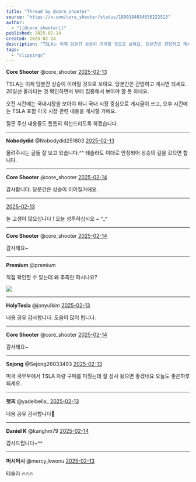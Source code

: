 ```yaml
---
title: "Thread by @core_shooter"
source: "https://x.com/core_shooter/status/1890184034636222513"
author:
  - "[[@core_shooter]]"
published: 2025-02-14
created: 2025-02-14
description: "TSLA는 이제 당분간 상승이 이어질 것으로 보여요. 당분간은 관망하고 계시면 되세요. 20일선 올라타는 것 확인하면서 부터 집중해서 보아야 할 듯 하네요. 오전 시간에는 국내시장을 보아야 하니 국내 시장 중심으로 게시글이 쓰고, 오후 시간에는 T"
tags:
  - "clippings"
---
```

**Core Shooter** @core\_shooter [2025-02-13](https://x.com/core_shooter/status/1890184034636222513)

TSLA는 이제 당분간 상승이 이어질 것으로 보여요. 당분간은 관망하고 계시면 되세요. 20일선 올라타는 것 확인하면서 부터 집중해서 보아야 할 듯 하네요.

오전 시간에는 국내시장을 보아야 하니 국내 시장 중심으로 게시글이 쓰고, 오후 시간에는 TSLA 포함 미국 시장 관련 내용을 게시할 거에요.

질문 주신 내용들도 틈틈히 회신드리도록 하겠습니다.

---

**Nobodydid** @Nobodydid251803 [2025-02-13](https://x.com/Nobodydid251803/status/1890185376587026847)

올려주시는 글들 잘 보고 있습니다.^^ 테슬라도 이대로 안정되어 상승의 길을 갔으면 합니다.

---

**Core Shooter** @core\_shooter [2025-02-14](https://x.com/core_shooter/status/1890216823381279222)

감사합니다. 당분간은 상승이 이어질거에요.

---

[2025-02-13](https://x.com/moomyoung1111/status/1890185236899852729)

늘 고생이 많으십니다 ! 오늘 성투하십시오 ~ ^\_^

---

**Core Shooter** @core\_shooter [2025-02-14](https://x.com/core_shooter/status/1890216670268125407)

감사해요~

---

**Premium** @premium

직접 확인할 수 있는데 왜 추측만 하시나요?

![](https://pbs.twimg.com/media/GblIDdvbkAA2r3t?format=jpg&name=large)

---

**HolyTesla** @jonyulkim [2025-02-13](https://x.com/jonyulkim/status/1890184861182464261)

내용 공유 감사합니다. 도움이 많이 됩니다.

---

**Core Shooter** @core\_shooter [2025-02-14](https://x.com/core_shooter/status/1890216568275296589)

감사해요~

---

**Sejong** @Sejong26033493 [2025-02-13](https://x.com/Sejong26033493/status/1890187577795526657)

미국 국무부에서 TSLA 차량 구매를 미뤘는데 잘 성사 됬으면 좋겠네요 오늘도 좋은하루되세요.

---

**햇찌** @yadelbella\_ [2025-02-13](https://x.com/yadelbella_/status/1890186707091574791)

내용 공유 감사합니다🩷

---

**Daniel K** @kanghm79 [2025-02-14](https://x.com/kanghm79/status/1890194160503910844)

감사드립니다~^^

---

**머시머시** @mercy\_kwonu [2025-02-13](https://x.com/mercy_kwonu/status/1890188948716298472)

테슬라 🔥🔥🔥